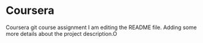 # Coursera
Coursera git course assignment
I am editing the README file. Adding some more details about the project description.O

